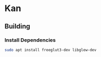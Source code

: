 # Kan

## Building

### Install Dependencies

```bash
sudo apt install freeglut3-dev libglew-dev
```
